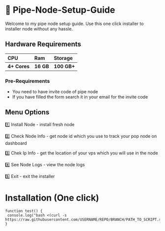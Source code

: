 # 🚀 Pipe-Node-Setup-Guide
Welcome to my pipe node setup guide. Use this one click installer to installer node without any hassle.
## Hardware Requirements
| CPU | Ram     | Storage               |
| :-------- | :------- | :------------------------- |
| **4+ Cores** | **16 GB** | **100 GB+** |

### Pre-Requirements
- You need to have invite code of pipe node
- If you have filled the form search it in your email for the invite code

## Menu Options

1️⃣ Install Node - install fresh node

2️⃣ Check Node Info - get node id which you use to track your pop node on dashboard

3️⃣ Chek Ip Info - get the location of your vps which you will use in the node

4️⃣ See Node Logs - view the node logs

5️⃣ Exit - exit the installer

# Installation (One click)

 ```
function test() {
  console.log("bash <(curl -s https://raw.githubusercontent.com/USERNAME/REPO/BRANCH/PATH_TO_SCRIPT.sh)");
}
```
